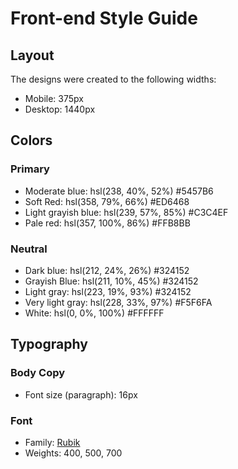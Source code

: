 # Front-end Style Guide

## Layout

The designs were created to the following widths:

- Mobile: 375px
- Desktop: 1440px

## Colors

### Primary

- Moderate blue: hsl(238, 40%, 52%) #5457B6
- Soft Red: hsl(358, 79%, 66%) #ED6468
- Light grayish blue: hsl(239, 57%, 85%) #C3C4EF
- Pale red: hsl(357, 100%, 86%) #FFB8BB

### Neutral

- Dark blue: hsl(212, 24%, 26%) #324152
- Grayish Blue: hsl(211, 10%, 45%) #324152
- Light gray: hsl(223, 19%, 93%) #324152
- Very light gray: hsl(228, 33%, 97%) #F5F6FA
- White: hsl(0, 0%, 100%) #FFFFFF

## Typography

### Body Copy

- Font size (paragraph): 16px

### Font

- Family: [Rubik](https://fonts.google.com/specimen/Rubik)
- Weights: 400, 500, 700
